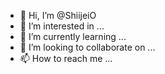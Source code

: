- 👋 Hi, I’m @ShiijeiO
- 👀 I’m interested in ...
- 🌱 I’m currently learning ...
- 💞️ I’m looking to collaborate on ...
- 📫 How to reach me ...

<!---
ShiijeiO/ShiijeiO is a ✨ special ✨ repository because its `README.md` (this file) appears on your GitHub profile.
You can click the Preview link to take a look at your changes.
--->

